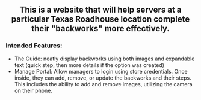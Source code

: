 ## <p align="center">This is a website that will help servers at a particular Texas Roadhouse location complete their "backworks" more effectively.</p>

### Intended Features: 
- The Guide: neatly display backworks using both images and expandable text (quick step, then more details if the option was created)
- Manage Portal: Allow managers to login using store credentials. Once inside, they can add, remove, or update the backworks and their steps. This includes the ability to add and remove images, utilizing the camera on their phone.
